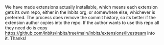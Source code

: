 We have made extensions actually installable, which means each extension gets its own repo, either in the lnbits org, or somewhere else, whichever is preferred. The process does remove the commit history, so its better if the extension author copies into the repo. If the author wants to use this repo all they need do is copy https://github.com/lnbits/lnbits/tree/main/lnbits/extensions/livestream into it. Thanks!
